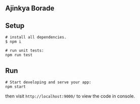 Ajinkya Borade
------------------------------

## Setup

```
# install all dependencies.
$ npm i

# run unit tests:
npm run test
```

## Run
```
# Start developing and serve your app:
npm start

```
then visit `http://localhost:9000/` to view the code in console.
